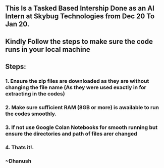 ## This Is a Tasked Based Intership Done as an AI Intern at Skybug Technologies from Dec 20 To Jan 20.
## Kindly Follow the steps to make sure the code runs in your local machine
## Steps:
### 1. Ensure the zip files are downloaded as they are without changing the file name (As they were used exactly in for extracting in the codes)
### 2. Make sure sufficient RAM (8GB or more) is awailable to run the codes smoothly.
### 3. If not use Google Colan Notebooks for smooth running but ensure the directories and path of files arer changed
### 4. Thats it!.
### ~Dhanush
